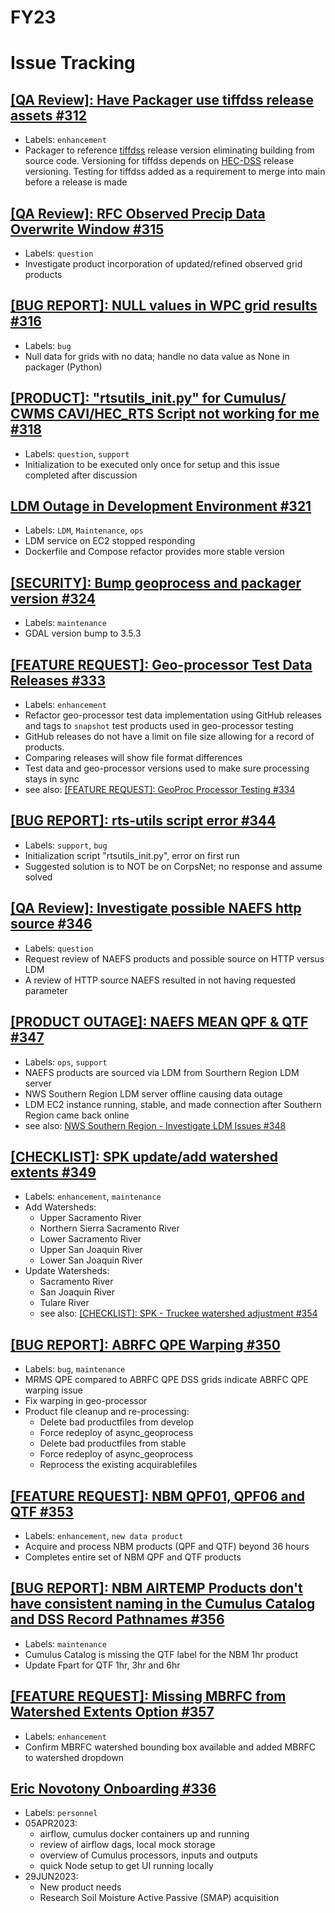 # FY23

# Issue Tracking

## [[QA Review]: Have Packager use tiffdss release assets #312](https://github.com/USACE/cumulus/issues/312)

- Labels: `enhancement`
- Packager to reference [tiffdss](https://github.com/HydrologicEngineeringCenter/tiffdss) release version eliminating building from source code. Versioning for tiffdss depends on [HEC-DSS](https://github.com/HydrologicEngineeringCenter/hec-dss) release versioning. Testing for tiffdss added as a requirement to merge into main before a release is made

## [[QA Review]: RFC Observed Precip Data Overwrite Window #315](https://github.com/USACE/cumulus/issues/315)

  - Labels: `question`
  - Investigate product incorporation of updated/refined observed grid products

## [[BUG REPORT]: NULL values in WPC grid results #316](https://github.com/USACE/cumulus/issues/316)

- Labels: `bug`
- Null data for grids with no data; handle no data value as None in packager (Python)

## [[PRODUCT]: "rtsutils_init.py" for Cumulus/ CWMS CAVI/HEC_RTS Script not working for me #318](https://github.com/USACE/cumulus/issues/318)

- Labels: `question`, `support`
- Initialization to be executed only once for setup and this issue completed after discussion

## [LDM Outage in Development Environment #321](https://github.com/USACE/cumulus/issues/321)

- Labels: `LDM`, `Maintenance`, `ops`
- LDM service on EC2 stopped responding
- Dockerfile and Compose refactor provides more stable version

## [[SECURITY]: Bump geoprocess and packager version #324](https://github.com/USACE/cumulus/issues/324)

  - Labels: `maintenance`
  - GDAL version bump to 3.5.3

## [[FEATURE REQUEST]: Geo-processor Test Data Releases #333](https://github.com/USACE/cumulus/issues/333)

- Labels: `enhancement`
- Refactor geo-processor test data implementation using GitHub releases and tags to `snapshot` test products used in geo-processor testing
- GitHub releases do not have a limit on file size allowing for a record of products.  
- Comparing releases will show file format differences
- Test data and geo-processor versions used to make sure processing stays in sync
- see also: [[FEATURE REQUEST]: GeoProc Processor Testing #334](https://github.com/USACE/cumulus/issues/334)

## [[BUG REPORT]: rts-utils script error #344](https://github.com/USACE/cumulus/issues/344)
- Labels: `support`, `bug`
- Initialization script "rtsutils_init.py", error on first run
- Suggested solution is to NOT be on CorpsNet; no response and assume solved

## [[QA Review]: Investigate possible NAEFS http source #346](https://github.com/USACE/cumulus/issues/346)
- Labels: `question`
- Request review of NAEFS products and possible source on HTTP versus LDM
- A review of HTTP source NAEFS resulted in not having requested parameter

## [[PRODUCT OUTAGE]: NAEFS MEAN QPF & QTF #347](https://github.com/USACE/cumulus/issues/347)
- Labels: `ops`, `support`
- NAEFS products are sourced via LDM from Sourthern Region LDM server
- NWS Southern Region LDM server offline causing data outage
- LDM EC2 instance running, stable, and made connection after Southern Region came back online
- see also: [NWS Southern Region - Investigate LDM Issues #348](https://github.com/USACE/cumulus/issues/348)

## [[CHECKLIST]: SPK update/add watershed extents #349](https://github.com/USACE/cumulus/issues/349)
- Labels: `enhancement`, `maintenance`
- Add Watersheds:
  - Upper Sacramento River
  - Northern Sierra Sacramento River
  - Lower Sacramento River
  - Upper San Joaquin River
  - Lower San Joaquin River
- Update Watersheds:
  - Sacramento River
  - San Joaquin River
  - Tulare River
  - see also: [[CHECKLIST]: SPK - Truckee watershed adjustment #354](https://github.com/USACE/cumulus/issues/354)

## [[BUG REPORT]: ABRFC QPE Warping #350](https://github.com/USACE/cumulus/issues/350)
- Labels: `bug`, `maintenance`
- MRMS QPE compared to ABRFC QPE DSS grids indicate ABRFC QPE warping issue
- Fix warping in geo-processor
- Product file cleanup and re-processing:
  - Delete bad productfiles from develop
  - Force redeploy of async_geoprocess
  - Delete bad productfiles from stable
  - Force redeploy of async_geoprocess
  - Reprocess the existing acquirablefiles

## [[FEATURE REQUEST]: NBM QPF01, QPF06 and QTF #353](https://github.com/USACE/cumulus/issues/353)
- Labels: `enhancement`, `new data product`
- Acquire and process NBM products (QPF and QTF) beyond 36 hours
- Completes entire set of NBM QPF and QTF products

## [[BUG REPORT]: NBM AIRTEMP Products don't have consistent naming in the Cumulus Catalog and DSS Record Pathnames #356](https://github.com/USACE/cumulus/issues/356)
- Labels: `maintenance`
- Cumulus Catalog is missing the QTF label for the NBM 1hr product
- Update Fpart for QTF 1hr, 3hr and 6hr

## [[FEATURE REQUEST]: Missing MBRFC from Watershed Extents Option #357](https://github.com/USACE/cumulus/issues/357)
- Labels: `enhancement`
- Confirm MBRFC watershed bounding box available and added MBRFC to watershed dropdown

## [Eric Novotony Onboarding #336](https://github.com/USACE/cumulus/issues/336)
- Labels: `personnel`
- 05APR2023:
  - airflow, cumulus docker containers up and running
  - review of airflow dags, local mock storage
  - overview of Cumulus processors, inputs and outputs
  - quick Node setup to get UI running locally
- 29JUN2023:
  - New product needs
  - Research Soil Moisture Active Passive (SMAP) acquisition
